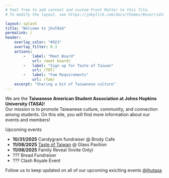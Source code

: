 ```yaml
---
# Feel free to add content and custom Front Matter to this file.
# To modify the layout, see https://jekyllrb.com/docs/themes/#overriding-theme-defaults

layout: splash
title: "Welcome to jhuTASA"
permalink: /
header:
    overlay_color: "#923"
    overlay_filter: 0.3
    actions:
        -   label: "Meet Board"
            url: /meet board/
        -   label: "Sign up for Taste of Taiwan"
            url: /TOT/
        -   label: "Fam Requirements"
            url: /fam/
    excerpt: "Sharing a bit of Taiwanese culture"
---
```

We are the **Taiwanese American Student Association at Johns Hopkins University (TASA)**!  
Our mission is to promote Taiwanese culture, community, and connection among students.
On this site, you will find more information about our events and members!

Upcoming events
- **10/31/2025** Candygram fundraiser @ Brody Cafe
- **11/08/2025** [Taste of Taiwan](/TOT) @ Glass Pavilion 
- **11/08/2025** Family Reveal (Invite Only) 
- ??? Bread Fundraiser
- ??? Clash Royale Event

Follow us to keep updated on all of our upcoming exiciting events [@jhutasa](https://www.instagram.com/jhutasa/?hl=en)